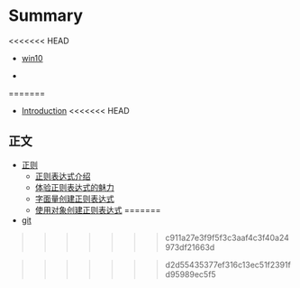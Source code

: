 # Summary

<<<<<<< HEAD
* [win10](win10/win10.md)

- 
=======
* [Introduction](README.md)
<<<<<<< HEAD

## 正文
* [正则](正则/正则.md)
    * [正则表达式介绍](正则/正则.md#正则表达式介绍)
    * [体验正则表达式的魅力](正则/正则.md#体验正则表达式魅力)
    * [字面量创建正则表达式](正则/正则.md#字面量创建正则表达式)
    * [使用对象创建正则表达式](正则/正则.md#使用对象创建正则表达式)
=======
* [git](git/git.md)
>>>>>>> c911a27e3f9f5f3c3aaf4c3f40a24973df21663d

>>>>>>> d2d55435377ef316c13ec51f2391fd95989ec5f5
